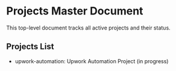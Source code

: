 # Projects Master Document

This top-level document tracks all active projects and their status.

## Projects List

- upwork-automation: Upwork Automation Project (in progress)
